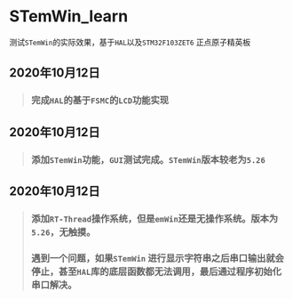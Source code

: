 
<!--
 * @fileName: 
 * @description: 
 * @version: 
 * @author: lzc
 * @date: Do not edit
 * @lastEditors: lzc
 * @lastEditTime: Do not Edit
--> 
# STemWin_learn
测试`STemWin`的实际效果，基于`HAL`以及`STM32F103ZET6` 正点原子精英板

## 2020年10月12日 
> ### 完成`HAL`的基于`FSMC`的`LCD`功能实现

## 2020年10月12日
> ### 添加`STemWin`功能，`GUI`测试完成。`STemWin`版本较老为`5.26`

## 2020年10月12日
> ### 添加`RT-Thread`操作系统，但是`emWin`还是无操作系统。版本为`5.26`，无触摸。
> ### 遇到一个问题，如果`STemWin` 进行显示字符串之后串口输出就会停止，甚至`HAL`库的底层函数都无法调用，最后通过程序初始化串口解决。